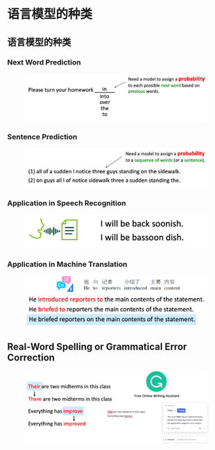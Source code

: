 # 语言模型的种类

## 语言模型的种类

### Next Word Prediction

<figure><img src="../../../.gitbook/assets/image (6) (1) (1).png" alt=""><figcaption></figcaption></figure>

### Sentence Prediction

<figure><img src="../../../.gitbook/assets/image (1) (1) (1) (1) (1) (1) (1) (1) (1) (1) (1) (1).png" alt=""><figcaption></figcaption></figure>

### Application in Speech Recognition

<figure><img src="../../../.gitbook/assets/image (2) (1) (1) (1) (1) (1) (1) (1) (1) (1).png" alt=""><figcaption></figcaption></figure>

### Application in Machine Translation

<figure><img src="../../../.gitbook/assets/image (3) (1) (1) (1) (1) (1) (1) (1).png" alt=""><figcaption></figcaption></figure>

## Real-Word Spelling or Grammatical Error Correction

<figure><img src="../../../.gitbook/assets/image (4) (1) (1) (1) (1).png" alt=""><figcaption></figcaption></figure>
